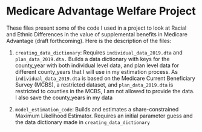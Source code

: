 # Medicare Advantage Welfare Project

These files present some of the code I used in a project to look at Racial and Ethnic Differences in the value of supplemental benefits in Medicare Advantage (draft forthcoming). Here is the description of the files:

1. `creating_data_dictionary`: Requires `individual_data_2019.dta` and `plan_data_2019.dta.` Builds a data dictionary with keys for the county_year with both individual level data, and plan level data for different county_years that I will use in my estimation process. As `individual_data_2019.dta` is based on the Medicare Current Beneficiary Survey (MCBS), a restricted dataset, and `plan_data_2019.dta` is restricted to counties in the MCBS, I am not allowed to provide the data. I also save the county_years in my data

2. `model_estimation_code`: Builds and estimates a share-constrained Maximum Likelihood Estimator. Requires an initial parameter guess and the data dictionary made in `creating_data_dictionary`


